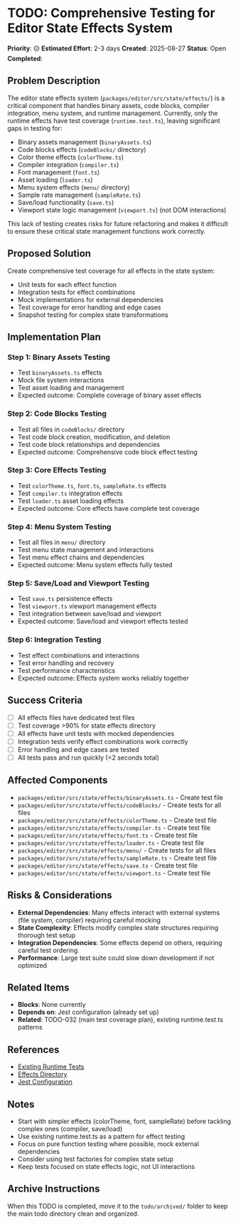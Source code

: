 # TODO: Comprehensive Testing for Editor State Effects System

**Priority**: 🟡
**Estimated Effort**: 2-3 days
**Created**: 2025-08-27
**Status**: Open
**Completed**: 

## Problem Description

The editor state effects system (`packages/editor/src/state/effects/`) is a critical component that handles binary assets, code blocks, compiler integration, menu system, and runtime management. Currently, only the runtime effects have test coverage (`runtime.test.ts`), leaving significant gaps in testing for:

- Binary assets management (`binaryAssets.ts`)
- Code blocks effects (`codeBlocks/` directory)
- Color theme effects (`colorTheme.ts`)
- Compiler integration (`compiler.ts`)
- Font management (`font.ts`)
- Asset loading (`loader.ts`)
- Menu system effects (`menu/` directory)
- Sample rate management (`sampleRate.ts`)
- Save/load functionality (`save.ts`)
- Viewport state logic management (`viewport.ts`) (not DOM interactions)

This lack of testing creates risks for future refactoring and makes it difficult to ensure these critical state management functions work correctly.

## Proposed Solution

Create comprehensive test coverage for all effects in the state system:
- Unit tests for each effect function
- Integration tests for effect combinations
- Mock implementations for external dependencies
- Test coverage for error handling and edge cases
- Snapshot testing for complex state transformations

## Implementation Plan

### Step 1: Binary Assets Testing
- Test `binaryAssets.ts` effects
- Mock file system interactions
- Test asset loading and management
- Expected outcome: Complete coverage of binary asset effects

### Step 2: Code Blocks Testing
- Test all files in `codeBlocks/` directory
- Test code block creation, modification, and deletion
- Test code block relationships and dependencies
- Expected outcome: Comprehensive code block effect testing

### Step 3: Core Effects Testing
- Test `colorTheme.ts`, `font.ts`, `sampleRate.ts` effects
- Test `compiler.ts` integration effects
- Test `loader.ts` asset loading effects
- Expected outcome: Core effects have complete test coverage

### Step 4: Menu System Testing
- Test all files in `menu/` directory
- Test menu state management and interactions
- Test menu effect chains and dependencies
- Expected outcome: Menu system effects fully tested

### Step 5: Save/Load and Viewport Testing
- Test `save.ts` persistence effects
- Test `viewport.ts` viewport management effects
- Test integration between save/load and viewport
- Expected outcome: Save/load and viewport effects tested

### Step 6: Integration Testing
- Test effect combinations and interactions
- Test error handling and recovery
- Test performance characteristics
- Expected outcome: Effects system works reliably together

## Success Criteria

- [ ] All effects files have dedicated test files
- [ ] Test coverage >90% for state effects directory
- [ ] All effects have unit tests with mocked dependencies
- [ ] Integration tests verify effect combinations work correctly
- [ ] Error handling and edge cases are tested
- [ ] All tests pass and run quickly (<2 seconds total)

## Affected Components

- `packages/editor/src/state/effects/binaryAssets.ts` - Create test file
- `packages/editor/src/state/effects/codeBlocks/` - Create tests for all files
- `packages/editor/src/state/effects/colorTheme.ts` - Create test file
- `packages/editor/src/state/effects/compiler.ts` - Create test file
- `packages/editor/src/state/effects/font.ts` - Create test file
- `packages/editor/src/state/effects/loader.ts` - Create test file
- `packages/editor/src/state/effects/menu/` - Create tests for all files
- `packages/editor/src/state/effects/sampleRate.ts` - Create test file
- `packages/editor/src/state/effects/save.ts` - Create test file
- `packages/editor/src/state/effects/viewport.ts` - Create test file

## Risks & Considerations

- **External Dependencies**: Many effects interact with external systems (file system, compiler) requiring careful mocking
- **State Complexity**: Effects modify complex state structures requiring thorough test setup
- **Integration Dependencies**: Some effects depend on others, requiring careful test ordering
- **Performance**: Large test suite could slow down development if not optimized

## Related Items

- **Blocks**: None currently
- **Depends on**: Jest configuration (already set up)
- **Related**: TODO-032 (main test coverage plan), existing runtime.test.ts patterns

## References

- [Existing Runtime Tests](packages/editor/src/state/effects/runtime.test.ts)
- [Effects Directory](packages/editor/src/state/effects/)
- [Jest Configuration](packages/editor/jest.config.js)

## Notes

- Start with simpler effects (colorTheme, font, sampleRate) before tackling complex ones (compiler, save/load)
- Use existing runtime.test.ts as a pattern for effect testing
- Focus on pure function testing where possible, mock external dependencies
- Consider using test factories for complex state setup
- Keep tests focused on state effects logic, not UI interactions

## Archive Instructions

When this TODO is completed, move it to the `todo/archived/` folder to keep the main todo directory clean and organized.
